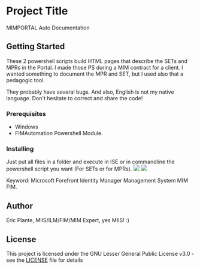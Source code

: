 # Project Title
MIMPORTAL Auto Documentation

## Getting Started
These 2 powershell scripts build HTML pages that describe the SETs and MPRs in the Portal.  I made those PS during a MIM contract for a client.  I wanted something to document the MPR and SET, but I used also that a pedagogic tool.  

They probably have several bugs. And also, English is not my native language.  Don't hesitate to correct and share the code!  

### Prerequisites
- Windows
- FIMAutomation Powershell Module.

### Installing

Just put all files in a folder and execute in ISE or in commandline the powershell script you want (For SETs or for MPRs).
<img src="https://raw.githubusercontent.com/eplantequebec/readme-images/master/MIMDOC1.PNG" >
<img src="https://raw.githubusercontent.com/eplantequebec/readme-images/master/MIMDOC2.PNG" >


Keyword: Microsoft Forefront Identity Manager Management System MIM FIM.


## Author
Éric Plante,  MIIS/ILM/FIM/MIM Expert,  yes MIIS! :)

## License

This project is licensed under the GNU Lesser General Public License v3.0 - see the [LICENSE](LICENSE) file for details
